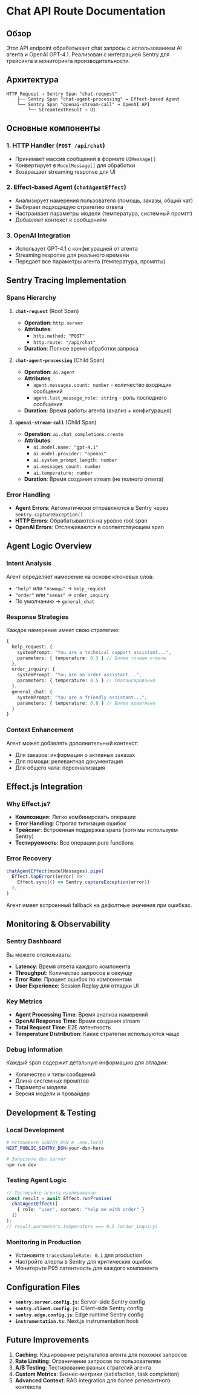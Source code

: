# Chat API Route Documentation

## Обзор

Этот API endpoint обрабатывает chat запросы с использованием AI агента и OpenAI GPT-4.1. Реализован с интеграцией Sentry для трейсинга и мониторинга производительности.

## Архитектура

```
HTTP Request → Sentry Span "chat-request" 
    ├── Sentry Span "chat-agent-processing" → Effect-based Agent
    └── Sentry Span "openai-stream-call" → OpenAI API
        └── StreamTextResult → UI
```

## Основные компоненты

### 1. **HTTP Handler** (`POST /api/chat`)
- Принимает массив сообщений в формате `UIMessage[]`
- Конвертирует в `ModelMessage[]` для обработки
- Возвращает streaming response для UI

### 2. **Effect-based Agent** (`chatAgentEffect`)
- Анализирует намерения пользователя (помощь, заказы, общий чат)
- Выбирает подходящую стратегию ответа
- Настраивает параметры модели (температура, системный промпт)
- Добавляет контекст к сообщениям

### 3. **OpenAI Integration**
- Использует GPT-4.1 с конфигурацией от агента
- Streaming response для реального времени
- Передает все параметры агента (температура, промпты)

## Sentry Tracing Implementation

### Spans Hierarchy

1. **`chat-request`** (Root Span)
   - **Operation**: `http.server`
   - **Attributes**:
     - `http.method: "POST"`
     - `http.route: "/api/chat"`
   - **Duration**: Полное время обработки запроса

2. **`chat-agent-processing`** (Child Span)
   - **Operation**: `ai.agent`
   - **Attributes**:
     - `agent.messages.count: number` - количество входящих сообщений
     - `agent.last_message_role: string` - роль последнего сообщения
   - **Duration**: Время работы агента (анализ + конфигурация)

3. **`openai-stream-call`** (Child Span)
   - **Operation**: `ai.chat_completions.create`
   - **Attributes**:
     - `ai.model.name: "gpt-4.1"`
     - `ai.model.provider: "openai"`
     - `ai.system_prompt_length: number`
     - `ai.messages_count: number`
     - `ai.temperature: number`
   - **Duration**: Время создания stream (не полного ответа)

### Error Handling

- **Agent Errors**: Автоматически отправляются в Sentry через `Sentry.captureException()`
- **HTTP Errors**: Обрабатываются на уровне root span
- **OpenAI Errors**: Отслеживаются в соответствующем span

## Agent Logic Overview

### Intent Analysis
Агент определяет намерение на основе ключевых слов:
- `"help"` или `"помощь"` → `help_request`
- `"order"` или `"заказ"` → `order_inquiry`  
- По умолчанию → `general_chat`

### Response Strategies
Каждое намерение имеет свою стратегию:

```typescript
{
  help_request: {
    systemPrompt: "You are a technical support assistant...",
    parameters: { temperature: 0.3 } // Более точные ответы
  },
  order_inquiry: {
    systemPrompt: "You are an order assistant...",
    parameters: { temperature: 0.5 } // Сбалансированно
  },
  general_chat: {
    systemPrompt: "You are a friendly assistant...",
    parameters: { temperature: 0.8 } // Более креативно
  }
}
```

### Context Enhancement
Агент может добавлять дополнительный контекст:
- Для заказов: информация о активных заказах
- Для помощи: релевантная документация
- Для общего чата: персонализация

## Effect.js Integration

### Why Effect.js?
- **Композиция**: Легко комбинировать операции
- **Error Handling**: Строгая типизация ошибок
- **Трейсинг**: Встроенная поддержка spans (хотя мы используем Sentry)
- **Тестируемость**: Все операции pure functions

### Error Recovery
```typescript
chatAgentEffect(modelMessages).pipe(
  Effect.tapError((error) => 
    Effect.sync(() => Sentry.captureException(error))
  ),
)
```

Агент имеет встроенный fallback на дефолтные значения при ошибках.

## Monitoring & Observability

### Sentry Dashboard
Вы можете отслеживать:
- **Latency**: Время ответа каждого компонента
- **Throughput**: Количество запросов в секунду
- **Error Rate**: Процент ошибок по компонентам
- **User Experience**: Session Replay для отладки UI

### Key Metrics
- **Agent Processing Time**: Время анализа намерений
- **OpenAI Response Time**: Время создания stream
- **Total Request Time**: E2E латентность
- **Temperature Distribution**: Какие стратегии используются чаще

### Debug Information
Каждый span содержит детальную информацию для отладки:
- Количество и типы сообщений
- Длина системных промптов
- Параметры модели
- Версия модели и провайдер

## Development & Testing

### Local Development
```bash
# Установите SENTRY_DSN в .env.local
NEXT_PUBLIC_SENTRY_DSN=your-dsn-here

# Запустите dev server
npm run dev
```

### Testing Agent Logic
```typescript
// Тестируйте агента изолированно
const result = await Effect.runPromise(
  chatAgentEffect([
    { role: "user", content: "help me with order" }
  ])
);
// result.parameters.temperature === 0.5 (order_inquiry)
```

### Monitoring in Production
- Установите `tracesSampleRate: 0.1` для production
- Настройте алерты в Sentry для критических ошибок
- Мониторьте P95 латентность для каждого компонента

## Configuration Files

- **`sentry.server.config.js`**: Server-side Sentry config
- **`sentry.client.config.js`**: Client-side Sentry config  
- **`sentry.edge.config.js`**: Edge runtime Sentry config
- **`instrumentation.ts`**: Next.js instrumentation hook

## Future Improvements

1. **Caching**: Кэширование результатов агента для похожих запросов
2. **Rate Limiting**: Ограничение запросов по пользователям
3. **A/B Testing**: Тестирование разных стратегий агента
4. **Custom Metrics**: Бизнес-метрики (satisfaction, task completion)
5. **Advanced Context**: RAG integration для более релевантного контекста
